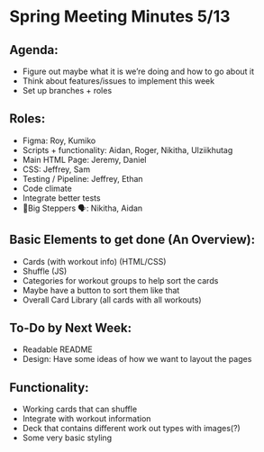 # Spring Meeting Minutes 5/13

## Agenda:

- Figure out maybe what it is we’re doing and how to go about it
- Think about features/issues to implement this week
- Set up branches + roles

## Roles:

- Figma: Roy, Kumiko
- Scripts + functionality: Aidan, Roger, Nikitha, Ulziikhutag
- Main HTML Page: Jeremy, Daniel
- CSS: Jeffrey, Sam
- Testing / Pipeline: Jeffrey, Ethan
- Code climate 
- Integrate better tests
- 👢Big Steppers 🗣: Nikitha, Aidan

## Basic Elements to get done (An Overview):

- Cards (with workout info) (HTML/CSS)
- Shuffle (JS)
- Categories for workout groups to help sort the cards
- Maybe have a button to sort them like that
- Overall Card Library (all cards with all workouts)

## To-Do by Next Week:

- Readable README
- Design: Have some ideas of how we want to layout the pages

## Functionality:

- Working cards that can shuffle
- Integrate with workout information
- Deck that contains different work out types with images(?)
- Some very basic styling
